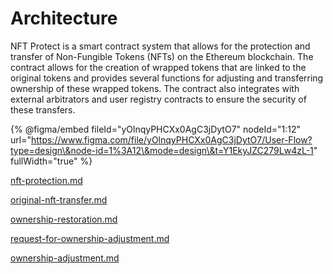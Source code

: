 # Architecture

NFT Protect is a smart contract system that allows for the protection and transfer of Non-Fungible Tokens (NFTs) on the Ethereum blockchain. The contract allows for the creation of wrapped tokens that are linked to the original tokens and provides several functions for adjusting and transferring ownership of these wrapped tokens. The contract also integrates with external arbitrators and user registry contracts to ensure the security of these transfers.

\{% @figma/embed fileId="yOlnqyPHCXx0AgC3jDytO7" nodeId="1:12" url="https://www.figma.com/file/yOlnqyPHCXx0AgC3jDytO7/User-Flow?type=design\&node-id=1%3A12\&mode=design\&t=Y1EkyJZC279Lw4zL-1" fullWidth="true" %\}

[nft-protection.md](nft-protection.md "mention")

[original-nft-transfer.md](original-nft-transfer.md "mention")

[ownership-restoration.md](ownership-restoration.md "mention")

[request-for-ownership-adjustment.md](request-for-ownership-adjustment.md "mention")

[ownership-adjustment.md](ownership-adjustment.md "mention")
